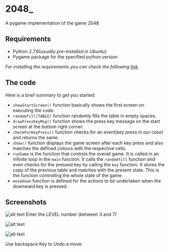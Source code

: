 # 2048_
A pygame implementation of the game 2048

## Requirements

* Python 2.7.6(*usually pre-installed in Ubuntu*)
* Pygame package for the specified python version

*For installing the requirements you can check the following [link](https://inventwithpython.com/pygame/chapter1.html).*

## The code

Here is a brief summary to get you started:

* `showStartScreen()` function basically shows the first screen on executing the code. 
* `randomfill(TABLE)` function randomly fills the table in empty spaces.
* `drawPressKeyMsg()` function shows the press key message on the start screen at the bottom right corner.
* `checkForKeyPress()` function checks for an event(*key press in our case*) and returns the same.
* `show()` function displays the game screen after each key press and also matches the defined colours with the respective cells.
* `runGame` is the function that controls the overall game. It is called in an infinite loop in the `main` function. It calls the `randomfill` function and even checks for the pressed key by calling the `key` function. It stores the copy of the previous table and matches with the present state. This is the function controlling the whole state of the game.
* `moveDown` function is defined for the actions to be undertaken when the downward key is pressed.

## Screenshots
![alt text](https://drive.google.com/open?id=1Q67rCTbfFfBSJx1PGnQBg4RXXf5ZOQ6E)
Enter the LEVEL number (between 3 and 7)

![alt text](https://drive.google.com/open?id=1pRD1rNKV6f6xp3ROkS1Pq_CFCVIwlYMm)

![alt text](https://drive.google.com/open?id=1iL2Q8sMI742adrxaP36joajDU4l8G20J)

Use backspace Key to Undo a move.
